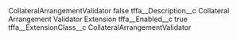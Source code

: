 <?xml version="1.0" encoding="UTF-8"?>
<CustomMetadata xmlns="http://soap.sforce.com/2006/04/metadata" xmlns:xsi="http://www.w3.org/2001/XMLSchema-instance" xmlns:xsd="http://www.w3.org/2001/XMLSchema">
    <label>CollateralArrangementValidator</label>
    <protected>false</protected>
    <values>
        <field>tffa__Description__c</field>
        <value xsi:type="xsd:string">Collateral Arrangement Validator Extension</value>
    </values>
    <values>
        <field>tffa__Enabled__c</field>
        <value xsi:type="xsd:boolean">true</value>
    </values>
    <values>
        <field>tffa__ExtensionClass__c</field>
        <value xsi:type="xsd:string">CollateralArrangementValidator</value>
    </values>
</CustomMetadata>
